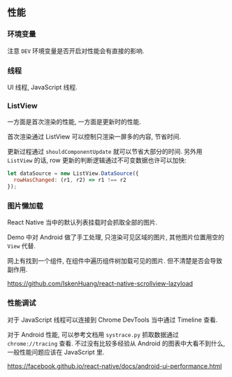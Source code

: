 
性能
----

### 环境变量

注意 `DEV` 环境变量是否开启对性能会有直接的影响.

### 线程

UI 线程, JavaScript 线程.

### ListView

一方面是首次渲染的性能, 一方面是更新时的性能.

首次渲染通过 ListView 可以控制只渲染一屏多的内容, 节省时间.

更新过程通过 `shouldComponentUpdate` 就可以节省大部分的时间.
另外用 `ListView` 的话, row 更新的判断逻辑通过不可变数据也许可以加快:

```js
let dataSource = new ListView.DataSource({
  rowHasChanged: (r1, r2) => r1 !== r2
});
```

### 图片懒加载

React Native 当中的默认列表挂载时会抓取全部的图片.

Demo 中对 Android 做了手工处理, 只渲染可见区域的图片, 其他图片位置用空的 `View` 代替.

网上有找到一个组件, 在组件中遍历组件树加载可见的图片. 但不清楚是否会导致副作用.

https://github.com/IskenHuang/react-native-scrollview-lazyload

### 性能调试

对于 JavaScript 线程可以连接到 Chrome DevTools 当中通过 Timeline 查看.

对于 Android 性能, 可以参考文档用 `systrace.py` 抓取数据通过 `chrome://tracing` 查看.
不过没有比较多经验从 Android 的图表中大看不到什么, 一般性能问题应该在 JavaScript 里.

https://facebook.github.io/react-native/docs/android-ui-performance.html
